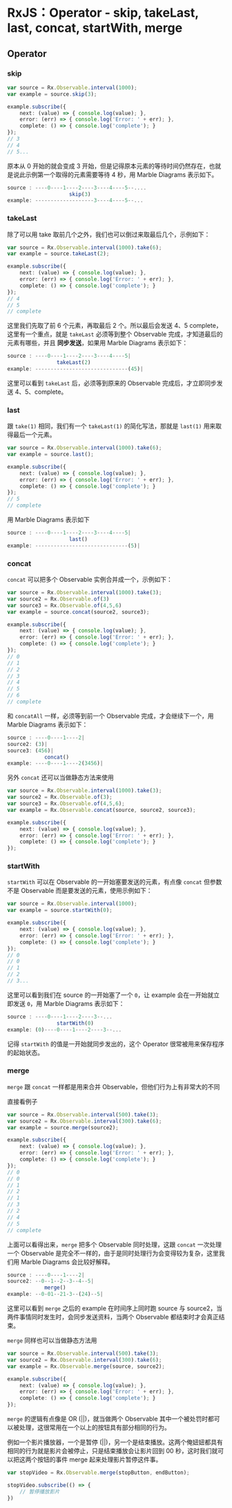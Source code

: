 # RxJS：Operator - skip, takeLast, last, concat, startWith, merge

## Operator

### skip

```typescript
var source = Rx.Observable.interval(1000);
var example = source.skip(3);

example.subscribe({
    next: (value) => { console.log(value); },
    error: (err) => { console.log('Error: ' + err); },
    complete: () => { console.log('complete'); }
});
// 3
// 4
// 5...
```

原本从 0 开始的就会变成 3 开始，但是记得原本元素的等待时间仍然存在，也就是说此示例第一个取得的元素需要等待 4 秒，用 Marble Diagrams 表示如下。

```typescript
source : ----0----1----2----3----4----5--....
                    skip(3)
example: -------------------3----4----5--...
```

### takeLast

除了可以用 take 取前几个之外，我们也可以倒过来取最后几个，示例如下：

```typescript
var source = Rx.Observable.interval(1000).take(6);
var example = source.takeLast(2);

example.subscribe({
    next: (value) => { console.log(value); },
    error: (err) => { console.log('Error: ' + err); },
    complete: () => { console.log('complete'); }
});
// 4
// 5
// complete
```

这里我们先取了前 6 个元素，再取最后 2 个。所以最后会发送 4、5 complete，这里有一个重点，就是 `takeLast` 必须等到整个 Observable 完成，才知道最后的元素有哪些，并且 **同步发送**，如果用 Marble Diagrams 表示如下：

```typescript
source : ----0----1----2----3----4----5|
                takeLast(2)
example: ------------------------------(45)|
```

这里可以看到 `takeLast` 后，必须等到原来的 Observable 完成后，才立即同步发送 4、5、complete。

### last

跟 `take(1)` 相同，我们有一个 `takeLast(1)` 的简化写法，那就是 `last(1)` 用来取得最后一个元素。

```typescript
var source = Rx.Observable.interval(1000).take(6);
var example = source.last();

example.subscribe({
    next: (value) => { console.log(value); },
    error: (err) => { console.log('Error: ' + err); },
    complete: () => { console.log('complete'); }
});
// 5
// complete
```

用 Marble Diagrams 表示如下

```typescript
source : ----0----1----2----3----4----5|
                    last()
example: ------------------------------(5)|
```

### concat

`concat` 可以把多个 Observable 实例合并成一个，示例如下：

```typescript
var source = Rx.Observable.interval(1000).take(3);
var source2 = Rx.Observable.of(3)
var source3 = Rx.Observable.of(4,5,6)
var example = source.concat(source2, source3);

example.subscribe({
    next: (value) => { console.log(value); },
    error: (err) => { console.log('Error: ' + err); },
    complete: () => { console.log('complete'); }
});
// 0
// 1
// 2
// 3
// 4
// 5
// 6
// complete
```

和 `concatAll` 一样，必须等到前一个 Observable 完成，才会继续下一个，用 Marble Diagrams 表示如下：

```typescript
source : ----0----1----2|
source2: (3)|
source3: (456)|
            concat()
example: ----0----1----2(3456)|
```

另外 `concat` 还可以当做静态方法来使用

```typescript
var source = Rx.Observable.interval(1000).take(3);
var source2 = Rx.Observable.of(3);
var source3 = Rx.Observable.of(4,5,6);
var example = Rx.Observable.concat(source, source2, source3);

example.subscribe({
    next: (value) => { console.log(value); },
    error: (err) => { console.log('Error: ' + err); },
    complete: () => { console.log('complete'); }
});
```

### startWith

`startWith` 可以在 Observable 的一开始塞要发送的元素，有点像 `concat` 但参数不是 Observable 而是要发送的元素，使用示例如下：

```typescript
var source = Rx.Observable.interval(1000);
var example = source.startWith(0);

example.subscribe({
    next: (value) => { console.log(value); },
    error: (err) => { console.log('Error: ' + err); },
    complete: () => { console.log('complete'); }
});
// 0
// 0
// 1
// 2
// 3...
```

这里可以看到我们在 source 的一开始塞了一个 `0`，让 example 会在一开始就立即发送 `0`，用 Marble Diagrams 表示如下：

```typescript
source : ----0----1----2----3--...
                startWith(0)
example: (0)----0----1----2----3--...
```

记得 `startWith` 的值是一开始就同步发出的，这个 Operator 很常被用来保存程序的起始状态。

### merge

`merge` 跟 `concat` 一样都是用来合并 Observable，但他们行为上有非常大的不同

直接看例子

```typescript
var source = Rx.Observable.interval(500).take(3);
var source2 = Rx.Observable.interval(300).take(6);
var example = source.merge(source2);

example.subscribe({
    next: (value) => { console.log(value); },
    error: (err) => { console.log('Error: ' + err); },
    complete: () => { console.log('complete'); }
});
// 0
// 0
// 1
// 2
// 1
// 3
// 2
// 4
// 5
// complete
```

上面可以看得出来，`merge` 把多个 Observable 同时处理，这跟 `concat` 一次处理一个 Observable 是完全不一样的，由于是同时处理行为会变得较为复杂，这里我们用 Marble Diagrams 会比较好解释。

```typescript
source : ----0----1----2|
source2: --0--1--2--3--4--5|
            merge()
example: --0-01--21-3--(24)--5|
```

这里可以看到 `merge` 之后的 example 在时间序上同时跑 source 与 source2，当两件事情同时发生时，会同步发送资料，当两个 Observable 都结束时才会真正结束。

`merge` 同样也可以当做静态方法用

```typescript
var source = Rx.Observable.interval(500).take(3);
var source2 = Rx.Observable.interval(300).take(6);
var example = Rx.Observable.merge(source, source2);

example.subscribe({
    next: (value) => { console.log(value); },
    error: (err) => { console.log('Error: ' + err); },
    complete: () => { console.log('complete'); }
});
```

`merge` 的逻辑有点像是 OR (||)，就当做两个 Observable 其中一个被处罚时都可以被处理，这很常用在一个以上的按钮具有部分相同的行为。

例如一个影片播放器，一个是暂停 (||)，另一个是结束播放。这两个俺妞妞都具有相同的行为就是影片会被停止，只是结束播放会让影片回到 00 秒，这时我们就可以把这两个按钮的事件 merge 起来处理影片暂停这件事。

```typescript
var stopVideo = Rx.Observable.merge(stopButton, endButton);

stopVideo.subscribe(() => {
    // 暂停播放影片
})
```

